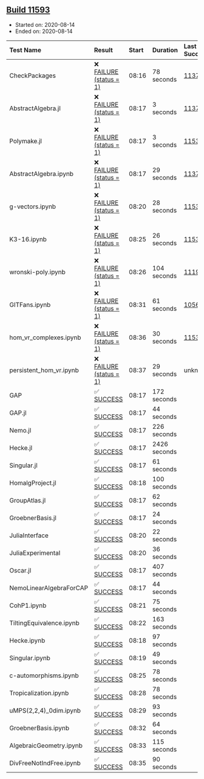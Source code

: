 ## [Build 11593](https://oscarci.mathematik.uni-kl.de/job/oscar/11593/)

* Started on: 2020-08-14
* Ended on: 2020-08-14

| Test Name    | Result | Start | Duration | Last Success | First Failure |
|:-------------|:-------|:------|:---------|:-------------|:--------------|
| CheckPackages | ❌ [FAILURE (status = 1)](https://oscarci.mathematik.uni-kl.de/job/oscar/11593/artifact/logs/build-11593/CheckPackages.log) | 08:16 | 78 seconds | [11376](https://oscarci.mathematik.uni-kl.de/job/oscar/11376/) | [11377](https://oscarci.mathematik.uni-kl.de/job/oscar/11377/) |
| AbstractAlgebra.jl | ❌ [FAILURE (status = 1)](https://oscarci.mathematik.uni-kl.de/job/oscar/11593/artifact/logs/build-11593/AbstractAlgebra.jl.log) | 08:17 | 3 seconds | [11376](https://oscarci.mathematik.uni-kl.de/job/oscar/11376/) | [11377](https://oscarci.mathematik.uni-kl.de/job/oscar/11377/) |
| Polymake.jl | ❌ [FAILURE (status = 1)](https://oscarci.mathematik.uni-kl.de/job/oscar/11593/artifact/logs/build-11593/Polymake.jl.log) | 08:17 | 3 seconds | [11532](https://oscarci.mathematik.uni-kl.de/job/oscar/11532/) | [11533](https://oscarci.mathematik.uni-kl.de/job/oscar/11533/) |
| AbstractAlgebra.ipynb | ❌ [FAILURE (status = 1)](https://oscarci.mathematik.uni-kl.de/job/oscar/11593/artifact/logs/build-11593/AbstractAlgebra.ipynb.log) | 08:17 | 29 seconds | [11376](https://oscarci.mathematik.uni-kl.de/job/oscar/11376/) | [11377](https://oscarci.mathematik.uni-kl.de/job/oscar/11377/) |
| g-vectors.ipynb | ❌ [FAILURE (status = 1)](https://oscarci.mathematik.uni-kl.de/job/oscar/11593/artifact/logs/build-11593/g-vectors.ipynb.log) | 08:20 | 28 seconds | [11532](https://oscarci.mathematik.uni-kl.de/job/oscar/11532/) | [11533](https://oscarci.mathematik.uni-kl.de/job/oscar/11533/) |
| K3-16.ipynb | ❌ [FAILURE (status = 1)](https://oscarci.mathematik.uni-kl.de/job/oscar/11593/artifact/logs/build-11593/K3-16.ipynb.log) | 08:25 | 26 seconds | [11532](https://oscarci.mathematik.uni-kl.de/job/oscar/11532/) | [11533](https://oscarci.mathematik.uni-kl.de/job/oscar/11533/) |
| wronski-poly.ipynb | ❌ [FAILURE (status = 1)](https://oscarci.mathematik.uni-kl.de/job/oscar/11593/artifact/logs/build-11593/wronski-poly.ipynb.log) | 08:26 | 104 seconds | [11192](https://oscarci.mathematik.uni-kl.de/job/oscar/11192/) | [11193](https://oscarci.mathematik.uni-kl.de/job/oscar/11193/) |
| GITFans.ipynb | ❌ [FAILURE (status = 1)](https://oscarci.mathematik.uni-kl.de/job/oscar/11593/artifact/logs/build-11593/GITFans.ipynb.log) | 08:31 | 61 seconds | [10566](https://oscarci.mathematik.uni-kl.de/job/oscar/10566/) | [10567](https://oscarci.mathematik.uni-kl.de/job/oscar/10567/) |
| hom_vr_complexes.ipynb | ❌ [FAILURE (status = 1)](https://oscarci.mathematik.uni-kl.de/job/oscar/11593/artifact/logs/build-11593/hom_vr_complexes.ipynb.log) | 08:36 | 30 seconds | [11532](https://oscarci.mathematik.uni-kl.de/job/oscar/11532/) | [11533](https://oscarci.mathematik.uni-kl.de/job/oscar/11533/) |
| persistent_hom_vr.ipynb | ❌ [FAILURE (status = 1)](https://oscarci.mathematik.uni-kl.de/job/oscar/11593/artifact/logs/build-11593/persistent_hom_vr.ipynb.log) | 08:37 | 29 seconds | unknown | unknown |
| GAP | ✅ [SUCCESS](https://oscarci.mathematik.uni-kl.de/job/oscar/11593/artifact/logs/build-11593/GAP.log) | 08:17 | 172 seconds |  |  |
| GAP.jl | ✅ [SUCCESS](https://oscarci.mathematik.uni-kl.de/job/oscar/11593/artifact/logs/build-11593/GAP.jl.log) | 08:17 | 44 seconds |  |  |
| Nemo.jl | ✅ [SUCCESS](https://oscarci.mathematik.uni-kl.de/job/oscar/11593/artifact/logs/build-11593/Nemo.jl.log) | 08:17 | 226 seconds |  |  |
| Hecke.jl | ✅ [SUCCESS](https://oscarci.mathematik.uni-kl.de/job/oscar/11593/artifact/logs/build-11593/Hecke.jl.log) | 08:17 | 2426 seconds |  |  |
| Singular.jl | ✅ [SUCCESS](https://oscarci.mathematik.uni-kl.de/job/oscar/11593/artifact/logs/build-11593/Singular.jl.log) | 08:17 | 61 seconds |  |  |
| HomalgProject.jl | ✅ [SUCCESS](https://oscarci.mathematik.uni-kl.de/job/oscar/11593/artifact/logs/build-11593/HomalgProject.jl.log) | 08:18 | 100 seconds |  |  |
| GroupAtlas.jl | ✅ [SUCCESS](https://oscarci.mathematik.uni-kl.de/job/oscar/11593/artifact/logs/build-11593/GroupAtlas.jl.log) | 08:17 | 62 seconds |  |  |
| GroebnerBasis.jl | ✅ [SUCCESS](https://oscarci.mathematik.uni-kl.de/job/oscar/11593/artifact/logs/build-11593/GroebnerBasis.jl.log) | 08:17 | 24 seconds |  |  |
| JuliaInterface | ✅ [SUCCESS](https://oscarci.mathematik.uni-kl.de/job/oscar/11593/artifact/logs/build-11593/JuliaInterface.log) | 08:20 | 22 seconds |  |  |
| JuliaExperimental | ✅ [SUCCESS](https://oscarci.mathematik.uni-kl.de/job/oscar/11593/artifact/logs/build-11593/JuliaExperimental.log) | 08:20 | 36 seconds |  |  |
| Oscar.jl | ✅ [SUCCESS](https://oscarci.mathematik.uni-kl.de/job/oscar/11593/artifact/logs/build-11593/Oscar.jl.log) | 08:17 | 407 seconds |  |  |
| NemoLinearAlgebraForCAP | ✅ [SUCCESS](https://oscarci.mathematik.uni-kl.de/job/oscar/11593/artifact/logs/build-11593/NemoLinearAlgebraForCAP.log) | 08:17 | 44 seconds |  |  |
| CohP1.ipynb | ✅ [SUCCESS](https://oscarci.mathematik.uni-kl.de/job/oscar/11593/artifact/logs/build-11593/CohP1.ipynb.log) | 08:21 | 75 seconds |  |  |
| TiltingEquivalence.ipynb | ✅ [SUCCESS](https://oscarci.mathematik.uni-kl.de/job/oscar/11593/artifact/logs/build-11593/TiltingEquivalence.ipynb.log) | 08:22 | 163 seconds |  |  |
| Hecke.ipynb | ✅ [SUCCESS](https://oscarci.mathematik.uni-kl.de/job/oscar/11593/artifact/logs/build-11593/Hecke.ipynb.log) | 08:18 | 97 seconds |  |  |
| Singular.ipynb | ✅ [SUCCESS](https://oscarci.mathematik.uni-kl.de/job/oscar/11593/artifact/logs/build-11593/Singular.ipynb.log) | 08:19 | 49 seconds |  |  |
| c-automorphisms.ipynb | ✅ [SUCCESS](https://oscarci.mathematik.uni-kl.de/job/oscar/11593/artifact/logs/build-11593/c-automorphisms.ipynb.log) | 08:25 | 78 seconds |  |  |
| Tropicalization.ipynb | ✅ [SUCCESS](https://oscarci.mathematik.uni-kl.de/job/oscar/11593/artifact/logs/build-11593/Tropicalization.ipynb.log) | 08:28 | 78 seconds |  |  |
| uMPS(2,2,4)_0dim.ipynb | ✅ [SUCCESS](https://oscarci.mathematik.uni-kl.de/job/oscar/11593/artifact/logs/build-11593/uMPS-2-2-4-_0dim.ipynb.log) | 08:29 | 93 seconds |  |  |
| GroebnerBasis.ipynb | ✅ [SUCCESS](https://oscarci.mathematik.uni-kl.de/job/oscar/11593/artifact/logs/build-11593/GroebnerBasis.ipynb.log) | 08:32 | 64 seconds |  |  |
| AlgebraicGeometry.ipynb | ✅ [SUCCESS](https://oscarci.mathematik.uni-kl.de/job/oscar/11593/artifact/logs/build-11593/AlgebraicGeometry.ipynb.log) | 08:33 | 115 seconds |  |  |
| DivFreeNotIndFree.ipynb | ✅ [SUCCESS](https://oscarci.mathematik.uni-kl.de/job/oscar/11593/artifact/logs/build-11593/DivFreeNotIndFree.ipynb.log) | 08:35 | 90 seconds |  |  |
